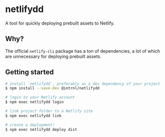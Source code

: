 # netlifydd

A tool for quickly deploying prebuilt assets to Netlify.

## Why?

The official `netlify-cli` package has a ton of dependencies, a lot of which
are unnecessary for deploying prebuilt assets.

## Getting started

```sh
# install `netlifydd`, preferably as a dev dependency of your project
$ npm install --save-dev @intrnl/netlifydd

# login to your Netlify account
$ npm exec netlifydd login

# link project folder to a Netlify site
$ npm exec netlifydd link

# create a deployment!
$ npm exec netlifydd deploy dist
```
